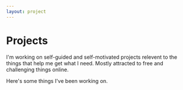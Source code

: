 ```yaml
---
layout: project
---
```


# Projects

I'm working on self-guided and self-motivated projects relevent to the things that help me get what I need. Mostly attracted to free and challenging things online. 

Here's some things I've been working on.